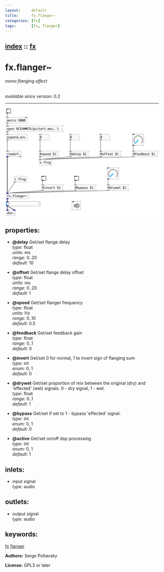 ```yaml
---
layout:     default
title:      fx.flanger~
categories: [fx]
tags:       [fx, flanger]
---
```

[index](index.html) :: [fx](category_fx.html)
---

# fx.flanger~

###### mono flanging effect

*available since version:* 0.2

---




[![example](../examples/img/fx.flanger~.jpg)](../examples/pd/fx.flanger~.pd)







## properties:

* **@delay** 
Get/set flange delay<br>
_type:_ float<br>
_units:_ ms<br>
_range:_ 0..20<br>
_default:_ 10<br>

* **@offset** 
Get/set flange delay offset<br>
_type:_ float<br>
_units:_ ms<br>
_range:_ 0..20<br>
_default:_ 1<br>

* **@speed** 
Get/set flanger frequency<br>
_type:_ float<br>
_units:_ Hz<br>
_range:_ 0..10<br>
_default:_ 0.5<br>

* **@feedback** 
Get/set feedback gain<br>
_type:_ float<br>
_range:_ 0..1<br>
_default:_ 0<br>

* **@invert** 
Get/set 0 for normal, 1 to invert sign of flanging sum<br>
_type:_ int<br>
_enum:_ 0, 1<br>
_default:_ 0<br>

* **@drywet** 
Get/set proportion of mix between the original (dry) and &#39;effected&#39; (wet) signals. 0 -
dry signal, 1 - wet.<br>
_type:_ float<br>
_range:_ 0..1<br>
_default:_ 1<br>

* **@bypass** 
Get/set if set to 1 - bypass &#39;effected&#39; signal.<br>
_type:_ int<br>
_enum:_ 0, 1<br>
_default:_ 0<br>

* **@active** 
Get/set on/off dsp processing<br>
_type:_ int<br>
_enum:_ 0, 1<br>
_default:_ 1<br>



## inlets:

* input signal<br>
_type:_ audio



## outlets:

* output signal<br>
_type:_ audio



## keywords:

[fx](keywords/fx.html)
[flanger](keywords/flanger.html)






**Authors:** Serge Poltavsky




**License:** GPL3 or later





